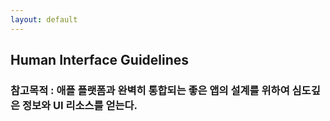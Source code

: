 ```yaml
---
layout: default
---
```


## Human Interface Guidelines

### 참고목적 : 애플 플랫폼과 완벽히 통합되는 좋은 앱의 설계를 위하여 심도깊은 정보와 UI 리소스를 얻는다.



